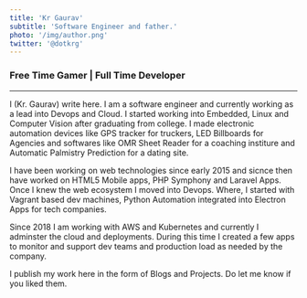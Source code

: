 ```yaml
---
title: 'Kr Gaurav'
subtitle: 'Software Engineer and father.'
photo: '/img/author.png'
twitter: '@dotkrg'
---
```


### Free Time Gamer | Full Time Developer
---

I (Kr. Gaurav) write here. I am a software engineer and currently working as a lead into Devops and Cloud. I started working into Embedded, Linux and Computer Vision after graduating from college. I made electronic automation devices like GPS tracker for truckers, LED Billboards for Agencies and softwares like OMR Sheet Reader for a coaching institure and Automatic Palmistry Prediction for a dating site.


I have been working on web technologies since early 2015 and sicnce then have worked on HTML5 Mobile apps, PHP Symphony and Laravel Apps. Once I knew the web ecosystem I moved into Devops. Where, I started with Vagrant based dev machines, Python Automation integrated into Electron Apps for tech companies.


Since 2018 I am working with AWS and Kubernetes and currently I adminster the cloud and deployments. During this time I created a few apps to monitor and support dev teams and production load as needed by the company.

I publish my work here in the form of Blogs and Projects. Do let me know if you liked them.